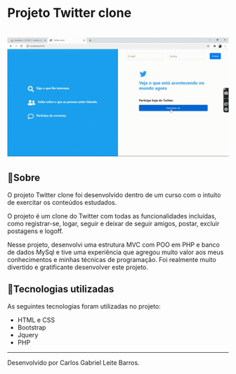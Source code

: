 <h1>
    Projeto Twitter clone
</h1>
<h1>
    <img src="preview.gif">
</h1>

## 📄Sobre

O projeto Twitter clone foi desenvolvido dentro de um curso com o intuíto de exercitar os conteúdos estudados.

O projeto é um clone do Twitter com todas as funcionalidades incluídas, como registrar-se, logar, seguir e deixar de seguir amigos, postar, excluir postagens e logoff.

Nesse projeto, desenvolvi uma estrutura MVC com POO em PHP e banco de dados MySql e tive uma experiência que agregou muito valor aos meus conhecimentos e minhas técnicas de programação. Foi realmente muito divertido e gratificante desenvolver este projeto.

## 🚀Tecnologias utilizadas

As seguintes tecnologias foram utilizadas no projeto:

- HTML e CSS
- Bootstrap
- Jquery
- PHP

---
Desenvolvido por Carlos Gabriel Leite Barros.
